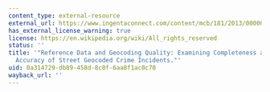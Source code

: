```yaml
---
content_type: external-resource
external_url: https://www.ingentaconnect.com/content/mcb/181/2013/00000036/00000002/art00002
has_external_license_warning: true
license: https://en.wikipedia.org/wiki/All_rights_reserved
status: ''
title: '"Reference Data and Geocoding Quality: Examining Completeness and Positional
  Accuracy of Street Geocoded Crime Incidents."'
uid: 0a314729-db89-458d-8c0f-6aa8f1ac0c70
wayback_url: ''
---
```

